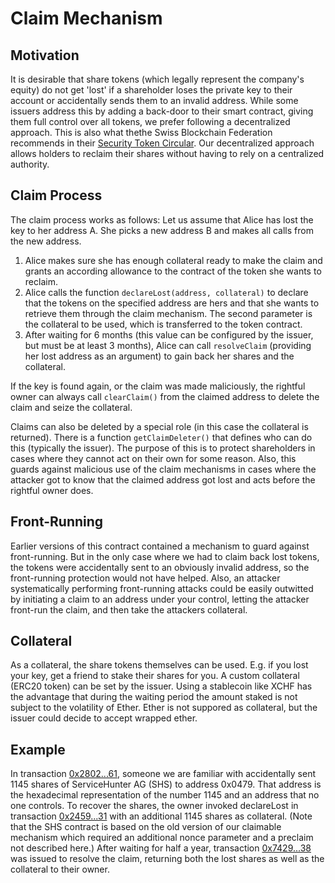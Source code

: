 # Claim Mechanism

## Motivation

It is desirable that share tokens (which legally represent the company's equity) do not get 'lost' if a shareholder loses the private key to their account or accidentally sends them to an invalid address. While some issuers address this by adding a back-door to their smart contract, giving them full control over all tokens, we prefer following a decentralized approach. This is also what thethe Swiss Blockchain Federation recommends in their [Security Token Circular](http://blockchainfederation.ch/wp-content/uploads/2019/12/SBF-Circular-2019-01-Tokenized-Equity-4.pdf). Our decentralized approach allows holders to reclaim their shares without having to rely on a centralized authority.

## Claim Process

The claim process works as follows: Let us assume that Alice has lost the key to her address A. She picks a new address B and makes all calls from the new address.

1. Alice makes sure she has enough collateral ready to make the claim and grants an according allowance to the contract of the token she wants to reclaim.
2. Alice calls the function `declareLost(address, collateral)` to declare that the tokens on the specified address are hers and that she wants to retrieve them through the claim mechanism. The second parameter is the collateral to be used, which is transferred to the token contract.
3. After waiting for 6 months (this value can be configured by the issuer, but must be at least 3 months), Alice can call `resolveClaim` (providing her lost address as an argument) to gain back her shares and the collateral.

If the key is found again, or the claim was made maliciously, the rightful owner can always call `clearClaim()` from the claimed address to delete the claim and seize the collateral.

Claims can also be deleted by a special role (in this case the collateral is returned). There is a function `getClaimDeleter()` that defines who can do this (typically the issuer). The purpose of this is to protect shareholders in cases where they cannot act on their own for some reason. Also, this guards against malicious use of the claim mechanisms in cases where the attacker got to know that the claimed address got lost and acts before the rightful owner does.

## Front-Running

Earlier versions of this contract contained a mechanism to guard against front-running. But in the only case where we had to claim back lost tokens, the tokens were accidentally sent to an obviously invalid address, so the front-running protection would not have helped. Also, an attacker systematically performing front-running attacks could be easily outwitted by initiating a claim to an address under your control, letting the attacker front-run the claim, and then take the attackers collateral.

## Collateral

As a collateral, the share tokens themselves can be used. E.g. if you lost your key, get a friend to stake their shares for you. A custom collateral (ERC20 token) can be set by the issuer. Using a stablecoin like XCHF has the advantage that during the waiting period the amount staked is not subject to the volatility of Ether. Ether is not suppored as collateral, but the issuer could decide to accept wrapped ether.

## Example

In transaction [0x2802...61](https://etherscan.io/tx/0x2802faedf41532a1aba89d4f11577c2b2f886b6243616f3bc60da9eabeeecb61), someone we are familiar with accidentally sent 1145 shares of ServiceHunter AG (SHS) to address 0x0479. That address is the hexadecimal representation of the number 1145 and an address that no one controls. To recover the shares, the owner invoked declareLost in transaction [0x2459...31](https://etherscan.io/tx/0x2459fb285211cf5cc2fdab716603e80725bc42ea9b144ecc7f8a35f7a4023731/advanced) with an additional 1145 shares as collateral. (Note that the SHS contract is based on the old version of our claimable mechanism which required an additional nonce parameter and a preclaim not described here.) After waiting for half a year, transaction [0x7429...38](https://etherscan.io/tx/0x7429eb777c208470c04dba3fec60d3fcac6c8cbb4f023e51d44f449444ff7538/advanced) was issued to resolve the claim, returning both the lost shares as well as the collateral to their owner.